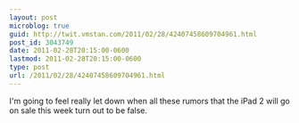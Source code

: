 ```yaml
---
layout: post
microblog: true
guid: http://twit.vmstan.com/2011/02/28/42407458609704961.html
post_id: 3043749
date: 2011-02-28T20:15:00-0600
lastmod: 2011-02-28T20:15:00-0600
type: post
url: /2011/02/28/42407458609704961.html
---
```

I'm going to feel really let down when all these rumors that the iPad 2 will go on sale this week turn out to be false.
